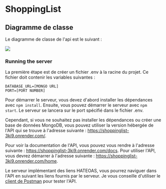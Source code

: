 # ShoppingList

## Diagramme de classe
Le diagramme de classe de l'api est le suivant :

[![](https://mermaid.ink/img/pako:eNqVkk1vgzAMhv9K5ONEKz61Nsd1k7bDTr1NuViQ0qgkYSFIY4j_vhAYG5MqrblgPX79xjbpIdcFBwp5hU3zKLA0KJki7nhCnrXk_QQI2YiCkqM1QpULUig5Jc0aXni3Fg6_PY9nXf_D82r9AS0vtenIjY2tTF4slzc24eB7i8oK66YTyi60NiJ32lOl8QcKdUBjKXnQuuKolhamYNwrYRAxIJuNC-5cMO7levZ76kkxav8qxpGm7BjN0GejVT0EILmRKAr34_0OGNgzl5wBdWGB5sKAqcHpsLX62KkcqDUtD6CtC2czvxOgJ6yahT4VwmqzwBoV0B4-gCZZss3CJE7iKEvT-yRNA-iAhkMAn1o7m2gbTicOd_s0jXf7ALh3e51f5_jxlm--wF8xfAHS58-x?type=png)](https://mermaid.live/edit#pako:eNqVkk1vgzAMhv9K5ONEKz61Nsd1k7bDTr1NuViQ0qgkYSFIY4j_vhAYG5MqrblgPX79xjbpIdcFBwp5hU3zKLA0KJki7nhCnrXk_QQI2YiCkqM1QpULUig5Jc0aXni3Fg6_PY9nXf_D82r9AS0vtenIjY2tTF4slzc24eB7i8oK66YTyi60NiJ32lOl8QcKdUBjKXnQuuKolhamYNwrYRAxIJuNC-5cMO7levZ76kkxav8qxpGm7BjN0GejVT0EILmRKAr34_0OGNgzl5wBdWGB5sKAqcHpsLX62KkcqDUtD6CtC2czvxOgJ6yahT4VwmqzwBoV0B4-gCZZss3CJE7iKEvT-yRNA-iAhkMAn1o7m2gbTicOd_s0jXf7ALh3e51f5_jxlm--wF8xfAHS58-x)

### Running the server
La première étape est de créer un fichier .env à la racine du projet. Ce fichier doit contenir les variables suivantes :
```
DATABASE_URL=[MONGO URL]
PORT=[PORT NUMBER]
```

Pour démarrer le serveur, vous devez d'abord installer les dépendances avec `npm install`. Ensuite, vous pouvez démarrer le serveur avec `npm start`. Le serveur se lancera sur le port spécifié dans le fichier .env.

Cependant, si vous ne souhaitez pas installer les dépendances ou créer une base de données MongoDB, vous pouvez utiliser la version hébergée de l'API qui se trouve à l'adresse suivante : https://shoppinglist-3ki9.onrender.com/.

Pour voir la documentation de l'API, vous pouvez vous rendre à l'adresse suivante : https://shoppinglist-3ki9.onrender.com/docs.
Pour utiliser l'API, vous devrez démarrer à l'adresse suivante : https://shoppinglist-3ki9.onrender.com/home.

Le serveur implémentant des liens HATEOAS, vous pourrez naviguer dans l'API en suivant les liens fournis par le serveur. Je vous conseille d'utiliser le [client de Postman](https://www.postman.com/downloads/) pour tester l'API.

